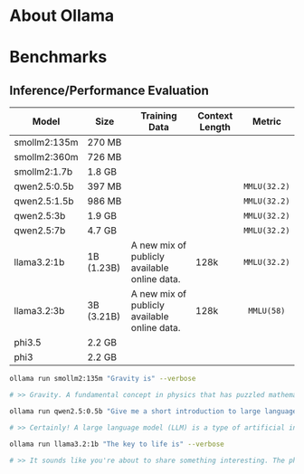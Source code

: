 # About Ollama
# Benchmarks
## Inference/Performance Evaluation

|  Model         | Size        |  Training Data                                  |  Context Length   |  Metric           |
|----------------|-------------|-------------------------------------------------|-------------------|-------------------|
| smollm2:135m   |270 MB       |                                                 |                   |                   |
| smollm2:360m   |726 MB       |                                                 |                   |                   |
| smollm2:1.7b   |1.8 GB       |                                                 |                   |                   |
| qwen2.5:0.5b   |397 MB       |                                                 |                   | `MMLU(32.2)`        |
| qwen2.5:1.5b   |986 MB       |                                                 |                   | `MMLU(32.2)`        |
| qwen2.5:3b     |1.9 GB       |                                                 |                   | `MMLU(32.2)`        |
| qwen2.5:7b     |4.7 GB       |                                                 |                   | `MMLU(32.2)`        |
| llama3.2:1b    |1B (1.23B)   | A new mix of publicly available online data.    | 128k              | `MMLU(32.2)`        |
| llama3.2:3b    |3B (3.21B)   | A new mix of publicly available online data.    | 128k              |` MMLU(58)`          |
| phi3.5         |2.2 GB       |                                                 |                   |                   |
| phi3           |2.2 GB       |                                                 |                   |                   |


```bash
ollama run smollm2:135m "Gravity is" --verbose

# >> Gravity. A fundamental concept in physics that has puzzled mathematicians and physicists for centuries. It arises from the way objects fall towards the ground due to gravity. However, it's fascinating to note that gravitational mass doesn't exactly depend on its density or composition - a subtle difference between gravity and inertia can arise.
```
```bash
ollama run qwen2.5:0.5b "Give me a short introduction to large language model." --verbose

# >> Certainly! A large language model (LLM) is a type of artificial intelligence system designed and trained using deep learning algorithms. These models can generate human-like text and perform specific tasks such as translation, summarization, machine translation, and more.
```
```bash
ollama run llama3.2:1b "The key to life is" --verbose

# >> It sounds like you're about to share something interesting. The phrase "The key to life" can refer to various things, and I'm curious - what are your thoughts on it? Are you looking for inspiration, wisdom, or perhaps a specific insight that will help guide you through life's journey?
```
